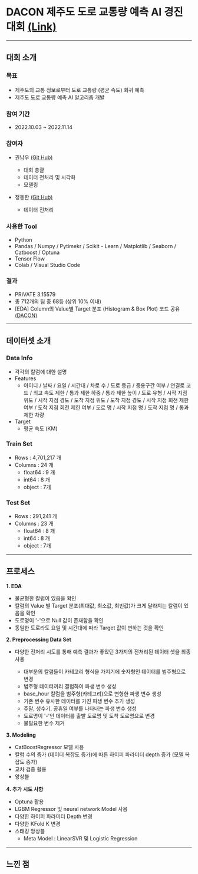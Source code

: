 # DACON 제주도 도로 교통량 예측 AI 경진대회 [(Link)](https://dacon.io/competitions/official/235985/leaderboard)

---

## 대회 소개

### 목표

* 제주도의 교통 정보로부터 도로 교통량 (평균 속도) 회귀 예측
* 제주도 도로 교통량 예측 AI 알고리즘 개발

### 참여 기간

* 2022.10.03 ~ 2022.11.14

### 참여자

* 권남우 [(Git Hub)](https://github.com/namwootree)
  - 대회 총괄 
  - 데이터 전처리 및 시각화
  - 모델링
  
* 정동한 [(Git Hub)](https://github.com/HansJeoung)
  - 데이터 전처리

### 사용한 Tool

* Python
* Pandas / Numpy / Pytimekr / Scikit - Learn / Matplotlib / Seaborn / Catboost / Optuna
* Tensor Flow
* Colab / Visual Studio Code

### 결과

* PRIVATE 3.15579
* 총 712개의 팀 중 68등 (상위 10% 이내)
* [EDA] Column의 Value별 Target 분포 (Histogram & Box Plot) 코드 공유 [(DACON)](https://dacon.io/competitions/official/235985/codeshare/6794?page=1&dtype=recent)

---

## 데이터셋 소개

### Data Info

* 각각의 칼럼에 대한 설명
* Features 
  * 아이디 / 날짜 / 요일 / 시간대 / 차로 수 / 도로 등급 / 중용구간 여부 / 연결로 코드 / 최고 속도 제한 / 통과 제한 하중 / 통과 제한 높이 / 도로 유형 / 시작 지점 위도 / 시작 지점 경도 / 도착 지점 위도 / 도착 지점 경도 / 시작 지점 회전 제한 여부 / 도착 지점 회전 제힌 여부 / 도로 명 / 시작 지점 명 / 도작 지점 명 / 통과 제한 차량
* Target
  * 평균 속도 (KM)

### Train Set

* Rows : 4,701,217 개
* Columns : 24 개
  * float64 : 9 개
  * int64 : 8 개
  * object : 7개

### Test Set

* Rows : 291,241 개
* Columns : 23 개
  * float64 : 8 개
  * int64 : 8 개
  * object : 7개
  
---

## 프로세스

**1. EDA**

  * 불균형한 칼럼이 있음을 확인
  * 칼럼의 Value 별 Target 분포(최대값, 최소값, 최빈값)가 크게 달라지는 칼럼이 있음을 확인
  * 도로명이 '-'으로 Null 값이 존재함을 확인
  * 동일한 도로라도 요일 및 시간대에 따라 Target 값이 변하는 것을 확인
  
**2. Preprocessing Data Set**

  * 다양한 전처리 시도를 통해 예측 결과가 좋았던 3가지의 전처리된 데이터 셋을 최종 사용
  
    * 대부분의 칼럼들이 카테고리 형식을 가지기에 숫자형인 데이터를 범주형으로 변경
    * 범주형 데이터끼리 결헙하여 파생 변수 생성
    * base_hour 칼럼을 범주형(카테고리)으로 변형한 파생 변수 생성
    * 기존 변수 유사한 데이터를 가진 파생 변수 추가 생성
    * 주말, 성수기, 공휴일 여부를 나타내는 파생 변수 생성
    * 도로명이 '-'인 데이터를 출발 도로명 및 도착 도로명으로 변경
    * 불필요한 변수 제거

**3. Modeling**

  * CatBoostRegressor 모델 사용
  * 칼럼 수의 증가 (데이터 복잡도 증가)에 따른 하이퍼 파라미터 depth 증가 (모델 복잡도 증가)
  * 교차 검증 활용
  * 앙상블
  
**4. 추가 시도 사항**
  * Optuna 활용
  * LGBM Regressor 및 neural network Model 사용
  * 다양한 하이퍼 파라미터 Depth 변경 
  * 다양한 KFold K 변경
  * 스태킹 앙상블
    * Meta Model : LinearSVR 및 Logistic Regression

---

## 느낀 점



